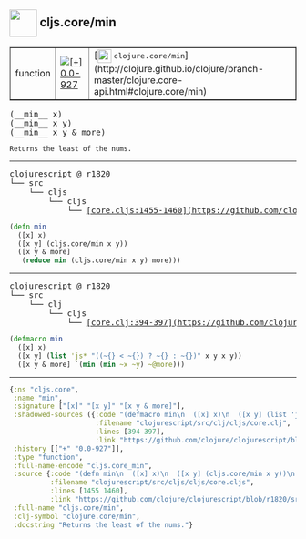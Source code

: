 ## <img width="48px" valign="middle" src="http://i.imgur.com/Hi20huC.png"> cljs.core/min

 <table border="1">
<tr>
<td>function</td>
<td><a href="https://github.com/cljsinfo/api-refs/tree/0.0-927"><img valign="middle" alt="[+] 0.0-927" src="https://img.shields.io/badge/+-0.0--927-lightgrey.svg"></a> </td>
<td>
[<img height="24px" valign="middle" src="http://i.imgur.com/1GjPKvB.png"> <samp>clojure.core/min</samp>](http://clojure.github.io/clojure/branch-master/clojure.core-api.html#clojure.core/min)
</td>
</tr>
</table>

 <samp>
(__min__ x)<br>
(__min__ x y)<br>
(__min__ x y & more)<br>
</samp>

```
Returns the least of the nums.
```

---

 <pre>
clojurescript @ r1820
└── src
    └── cljs
        └── cljs
            └── <ins>[core.cljs:1455-1460](https://github.com/clojure/clojurescript/blob/r1820/src/cljs/cljs/core.cljs#L1455-L1460)</ins>
</pre>

```clj
(defn min
  ([x] x)
  ([x y] (cljs.core/min x y))
  ([x y & more]
   (reduce min (cljs.core/min x y) more)))
```


---

 <pre>
clojurescript @ r1820
└── src
    └── clj
        └── cljs
            └── <ins>[core.clj:394-397](https://github.com/clojure/clojurescript/blob/r1820/src/clj/cljs/core.clj#L394-L397)</ins>
</pre>

```clj
(defmacro min
  ([x] x)
  ([x y] (list 'js* "((~{} < ~{}) ? ~{} : ~{})" x y x y))
  ([x y & more] `(min (min ~x ~y) ~@more)))
```

---

```clj
{:ns "cljs.core",
 :name "min",
 :signature ["[x]" "[x y]" "[x y & more]"],
 :shadowed-sources ({:code "(defmacro min\n  ([x] x)\n  ([x y] (list 'js* \"((~{} < ~{}) ? ~{} : ~{})\" x y x y))\n  ([x y & more] `(min (min ~x ~y) ~@more)))",
                     :filename "clojurescript/src/clj/cljs/core.clj",
                     :lines [394 397],
                     :link "https://github.com/clojure/clojurescript/blob/r1820/src/clj/cljs/core.clj#L394-L397"}),
 :history [["+" "0.0-927"]],
 :type "function",
 :full-name-encode "cljs.core_min",
 :source {:code "(defn min\n  ([x] x)\n  ([x y] (cljs.core/min x y))\n  ([x y & more]\n   (reduce min (cljs.core/min x y) more)))",
          :filename "clojurescript/src/cljs/cljs/core.cljs",
          :lines [1455 1460],
          :link "https://github.com/clojure/clojurescript/blob/r1820/src/cljs/cljs/core.cljs#L1455-L1460"},
 :full-name "cljs.core/min",
 :clj-symbol "clojure.core/min",
 :docstring "Returns the least of the nums."}

```
